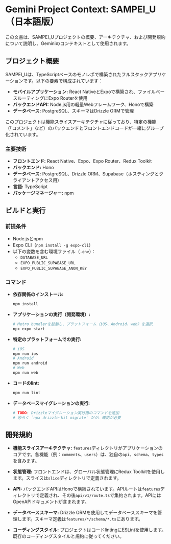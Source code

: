 # Gemini Project Context: SAMPEI_U（日本語版）

この文書は、SAMPEI_Uプロジェクトの概要、アーキテクチャ、および開発規約について説明し、Geminiのコンテキストとして使用されます。

## プロジェクト概要

SAMPEI_Uは、TypeScriptベースのモノレポで構築されたフルスタックアプリケーションです。以下の要素で構成されています：

*   **モバイルアプリケーション:** React NativeとExpoで構築され、ファイルベースルーティングにExpo Routerを使用
*   **バックエンドAPI:** Node.js用の軽量Webフレームワーク、Honoで構築
*   **データベース:** PostgreSQL、スキーマはDrizzle ORMで管理

このプロジェクトは機能スライスアーキテクチャに従っており、特定の機能（「コメント」など）のバックエンドとフロントエンドコードが一緒にグループ化されています。

### 主要技術

*   **フロントエンド:** React Native、Expo、Expo Router、Redux Toolkit
*   **バックエンド:** Hono
*   **データベース:** PostgreSQL、Drizzle ORM、Supabase（ホスティングとクライアントアクセス用）
*   **言語:** TypeScript
*   **パッケージマネージャー:** npm

## ビルドと実行

### 前提条件

*   Node.jsとnpm
*   Expo CLI（`npm install -g expo-cli`）
*   以下の変数を含む環境ファイル（`.env`）：
    *   `DATABASE_URL`
    *   `EXPO_PUBLIC_SUPABASE_URL`
    *   `EXPO_PUBLIC_SUPABASE_ANON_KEY`

### コマンド

*   **依存関係のインストール:**
    ```bash
    npm install
    ```

*   **アプリケーションの実行（開発環境）:**
    ```bash
    # Metro bundlerを起動し、プラットフォーム（iOS、Android、web）を選択
    npx expo start
    ```

*   **特定のプラットフォームでの実行:**
    ```bash
    # iOS
    npm run ios
    # Android
    npm run android
    # Web
    npm run web
    ```

*   **コードのlint:**
    ```bash
    npm run lint
    ```

*   **データベースマイグレーションの実行:**
    ```bash
    # TODO: Drizzleマイグレーション実行用のコマンドを追加
    # 恐らく `npx drizzle-kit migrate` だが、確認が必要
    ```

## 開発規約

*   **機能スライスアーキテクチャ:** `features`ディレクトリがアプリケーションのコアです。各機能（例：`comments`、`users`）は、独自の`api`、`schema`、`types`を含みます。

*   **状態管理:** フロントエンドは、グローバル状態管理にRedux Toolkitを使用します。スライスは`slice`ディレクトリで定義されます。

*   **API:** バックエンドAPIはHonoで構築されています。APIルートは`features`ディレクトリで定義され、その後`api/v1/route.ts`で集約されます。APIにはOpenAPIドキュメントが含まれます。

*   **データベーススキーマ:** Drizzle ORMを使用してデータベーススキーマを管理します。スキーマ定義は`features/*/schema/*.ts`にあります。

*   **コーディングスタイル:** プロジェクトはコードlintingにESLintを使用します。既存のコーディングスタイルと規約に従ってください。